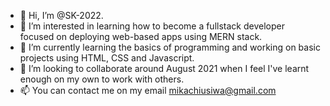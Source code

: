 - 👋 Hi, I’m @SK-2022.
- 👀 I’m interested in learning how to become a fullstack developer focused on deploying web-based apps using MERN stack.
- 🌱 I’m currently learning the basics of programming and working on basic projects using HTML, CSS and Javascript.
- 💞️ I’m looking to collaborate around August 2021 when I feel I've learnt enough on my own to work with others.
- 📫 You can contact me on my email mikachiusiwa@gmail.com

<!---
SK-2022/SK-2022 is a ✨ special ✨ repository because its `README.md` (this file) appears on your GitHub profile.
You can click the Preview link to take a look at your changes.
--->

